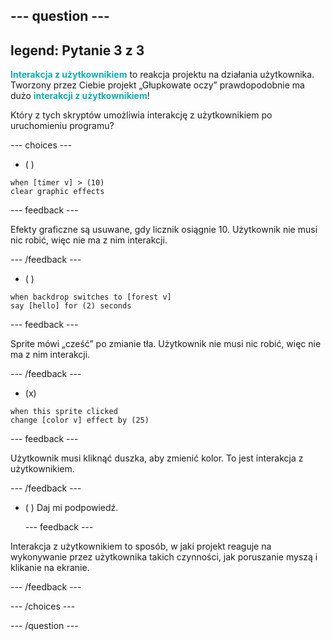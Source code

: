 --- question ---
---
legend: Pytanie 3 z 3
---

<span style="color: #0faeb0">**Interakcja z użytkownikiem**</span> to reakcja projektu na działania użytkownika. Tworzony przez Ciebie projekt „Głupkowate oczy” prawdopodobnie ma dużo <span style="color: #0faeb0">**interakcji z użytkownikiem**</span>!

Który z tych skryptów umożliwia interakcję z użytkownikiem po uruchomieniu programu?

--- choices ---

- ( )
```blocks3
when [timer v] > (10)
clear graphic effects
```

  --- feedback ---

Efekty graficzne są usuwane, gdy licznik osiągnie 10. Użytkownik nie musi nic robić, więc nie ma z nim interakcji.

  --- /feedback ---
- ( )
```blocks3
when backdrop switches to [forest v]
say [hello] for (2) seconds
```

  --- feedback ---

Sprite mówi „cześć” po zmianie tła. Użytkownik nie musi nic robić, więc nie ma z nim interakcji.

  --- /feedback ---
- (x)
```blocks3
when this sprite clicked
change [color v] effect by (25)
```

  --- feedback ---

Użytkownik musi kliknąć duszka, aby zmienić kolor. To jest interakcja z użytkownikiem.

  --- /feedback ---


- ( ) Daj mi podpowiedź.

  --- feedback ---

 Interakcja z użytkownikiem to sposób, w jaki projekt reaguje na wykonywanie przez użytkownika takich czynności, jak poruszanie myszą i klikanie na ekranie.

  --- /feedback ---

--- /choices ---

--- /question ---
